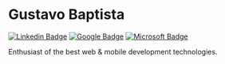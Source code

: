 #  Gustavo Baptista

[![Linkedin Badge](https://img.shields.io/badge/-Gustavo%20Baptista-8257e6?style=flat-square&logo=Linkedin&logoColor=white&link=https://www.linkedin.com/in/gustavogsb/)](https://www.linkedin.com/in/gustavogsb/) 
[![Google Badge](https://img.shields.io/badge/-gustavogsb0@gmail.com-8257e6?style=flat-square&logo=Gmail&logoColor=white&link=mailto:gustavogsb0@gmail.com)](mailto:gustavogsb0@gmail.com) 
[![Microsoft Badge](https://img.shields.io/badge/-gustavogsb@outlook.com-8257e6?style=flat-square&logo=Microsoft&logoColor=white&link=mailto:gustavogsb@outlook.com)](mailto:gustavogsb@outlook.com)

Enthusiast of the best web & mobile development technologies.
